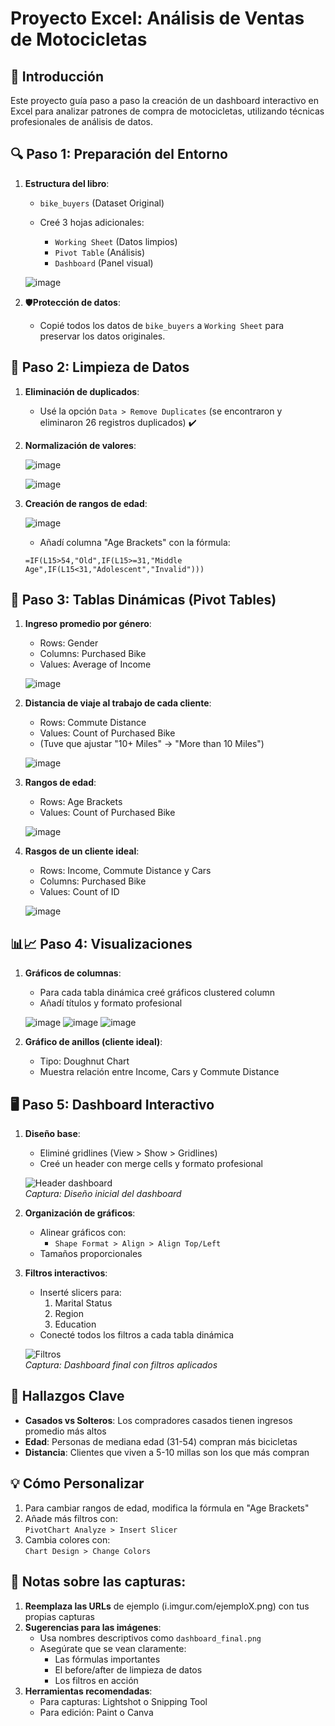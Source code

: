 
# Proyecto Excel: Análisis de Ventas de Motocicletas

## 📌 Introducción
 Este proyecto guía paso a paso la creación de un dashboard interactivo en Excel para analizar patrones de compra de motocicletas, utilizando técnicas profesionales de análisis de datos.

## 🔍 Paso 1: Preparación del Entorno
1. **Estructura del libro**:

     - `bike_buyers` (Dataset Original)

   - Creé 3 hojas adicionales:
     - `Working Sheet` (Datos limpios)
     - `Pivot Table` (Análisis)
     - `Dashboard` (Panel visual)

   ![image](https://github.com/user-attachments/assets/1d7c870c-ef98-4b53-ba1a-c73c7c9b8d79)


3. 🛡️**Protección de datos**:
   - Copié todos los datos de `bike_buyers` a `Working Sheet` para preservar los datos originales.

## 🧹 Paso 2: Limpieza de Datos
1. **Eliminación de duplicados**:
   - Usé la opción `Data > Remove Duplicates` (se encontraron y eliminaron 26 registros duplicados) ✔️

2. **Normalización de valores**:
  
   ![image](https://github.com/user-attachments/assets/0b659534-162b-4925-80a8-7c4b2972c8d7)

   ![image](https://github.com/user-attachments/assets/ea9e53c0-4e59-4b98-a4c8-214b0840a5aa)
   

4. **Creación de rangos de edad**:

   ![image](https://github.com/user-attachments/assets/180d31b6-441e-4ae0-9b92-74f74dd63131)

   - Añadí columna "Age Brackets" con la fórmula:

   ```excel
   =IF(L15>54,"Old",IF(L15>=31,"Middle Age",IF(L15<31,"Adolescent","Invalid")))
   ```

## 📐 Paso 3: Tablas Dinámicas (Pivot Tables)
1. **Ingreso promedio por género**:
   - Rows: Gender
   - Columns: Purchased Bike
   - Values: Average of Income

   ![image](https://github.com/user-attachments/assets/6e020412-7e80-4516-bb1d-6125041b6e90)

2. **Distancia de viaje al trabajo de cada cliente**:
   - Rows: Commute Distance
   - Values: Count of Purchased Bike
   - (Tuve que ajustar "10+ Miles" → "More than 10 Miles")
  
   ![image](https://github.com/user-attachments/assets/e3f3a5bb-c009-469e-be36-e206bad57d80)

3. **Rangos de edad**:
   - Rows: Age Brackets
   - Values: Count of Purchased Bike
  
   ![image](https://github.com/user-attachments/assets/414b556e-f671-48ca-88e3-8955dcbd078e)

4. **Rasgos de un cliente ideal**:
   - Rows: Income, Commute Distance y Cars
   - Columns: Purchased Bike
   - Values: Count of ID
     
   ![image](https://github.com/user-attachments/assets/836df74c-c322-4979-bf32-29b64b3189c6)

   

## 📊📈 Paso 4: Visualizaciones
1. **Gráficos de columnas**:
   - Para cada tabla dinámica creé gráficos clustered column
   - Añadí títulos y formato profesional

   ![image](https://github.com/user-attachments/assets/8d11341d-7387-4902-b73e-13a0fdb5347c)
   ![image](https://github.com/user-attachments/assets/310328a5-fd3c-41a3-b5ae-2af157f42aae)
   ![image](https://github.com/user-attachments/assets/ac81373d-97f5-4b6d-bf5f-87e5850771b7)


2. **Gráfico de anillos (cliente ideal)**:
   - Tipo: Doughnut Chart
   - Muestra relación entre Income, Cars y Commute Distance

## 🖥️ Paso 5: Dashboard Interactivo
1. **Diseño base**:
   - Eliminé gridlines (View > Show > Gridlines)
   - Creé un header con merge cells y formato profesional

   ![Header dashboard](https://i.imgur.com/ejemplo5.png)  
   *Captura: Diseño inicial del dashboard*

2. **Organización de gráficos**:
   - Alinear gráficos con:
     - `Shape Format > Align > Align Top/Left`
   - Tamaños proporcionales

3. **Filtros interactivos**:
   - Inserté slicers para:
     1. Marital Status
     2. Region
     3. Education
   - Conecté todos los filtros a cada tabla dinámica

   ![Filtros](https://i.imgur.com/ejemplo6.png)  
   *Captura: Dashboard final con filtros aplicados*

## 🔎 Hallazgos Clave
- **Casados vs Solteros**: Los compradores casados tienen ingresos promedio más altos
- **Edad**: Personas de mediana edad (31-54) compran más bicicletas
- **Distancia**: Clientes que viven a 5-10 millas son los que más compran

## 💡 Cómo Personalizar
1. Para cambiar rangos de edad, modifica la fórmula en "Age Brackets"
2. Añade más filtros con:  
   `PivotChart Analyze > Insert Slicer`
3. Cambia colores con:  
   `Chart Design > Change Colors`

## 📌 Notas sobre las capturas:
1. **Reemplaza las URLs** de ejemplo (i.imgur.com/ejemploX.png) con tus propias capturas
2. **Sugerencias para las imágenes**:
   - Usa nombres descriptivos como `dashboard_final.png`
   - Asegúrate que se vean claramente:
     - Las fórmulas importantes
     - El before/after de limpieza de datos
     - Los filtros en acción
3. **Herramientas recomendadas**:
   - Para capturas: Lightshot o Snipping Tool
   - Para edición: Paint o Canva
